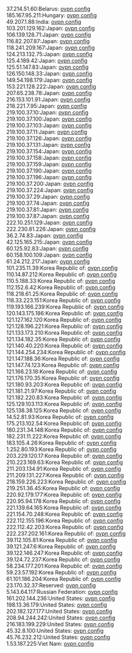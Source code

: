 37.214.51.60:Belarus: [ovpn config](vpn/37_214_51_60.ovpn)  
185.167.95.211:Hungary: [ovpn config](vpn/185_167_95_211.ovpn)  
49.207.1.88:India: [ovpn config](vpn/49_207_1_88.ovpn)  
103.201.129.162:Japan: [ovpn config](vpn/103_201_129_162.ovpn)  
106.139.128.71:Japan: [ovpn config](vpn/106_139_128_71.ovpn)  
116.82.207.87:Japan: [ovpn config](vpn/116_82_207_87.ovpn)  
118.241.209.167:Japan: [ovpn config](vpn/118_241_209_167.ovpn)  
124.213.132.75:Japan: [ovpn config](vpn/124_213_132_75.ovpn)  
125.4.189.42:Japan: [ovpn config](vpn/125_4_189_42.ovpn)  
125.51.147.83:Japan: [ovpn config](vpn/125_51_147_83.ovpn)  
126.150.148.33:Japan: [ovpn config](vpn/126_150_148_33.ovpn)  
149.54.198.179:Japan: [ovpn config](vpn/149_54_198_179.ovpn)  
153.221.128.222:Japan: [ovpn config](vpn/153_221_128_222.ovpn)  
207.65.238.78:Japan: [ovpn config](vpn/207_65_238_78.ovpn)  
216.153.101.91:Japan: [ovpn config](vpn/216_153_101_91.ovpn)  
218.221.7.95:Japan: [ovpn config](vpn/218_221_7_95.ovpn)  
219.100.37.10:Japan: [ovpn config](vpn/219_100_37_10.ovpn)  
219.100.37.100:Japan: [ovpn config](vpn/219_100_37_100.ovpn)  
219.100.37.103:Japan: [ovpn config](vpn/219_100_37_103.ovpn)  
219.100.37.11:Japan: [ovpn config](vpn/219_100_37_11.ovpn)  
219.100.37.126:Japan: [ovpn config](vpn/219_100_37_126.ovpn)  
219.100.37.131:Japan: [ovpn config](vpn/219_100_37_131.ovpn)  
219.100.37.154:Japan: [ovpn config](vpn/219_100_37_154.ovpn)  
219.100.37.158:Japan: [ovpn config](vpn/219_100_37_158.ovpn)  
219.100.37.159:Japan: [ovpn config](vpn/219_100_37_159.ovpn)  
219.100.37.190:Japan: [ovpn config](vpn/219_100_37_190.ovpn)  
219.100.37.196:Japan: [ovpn config](vpn/219_100_37_196.ovpn)  
219.100.37.200:Japan: [ovpn config](vpn/219_100_37_200.ovpn)  
219.100.37.224:Japan: [ovpn config](vpn/219_100_37_224.ovpn)  
219.100.37.29:Japan: [ovpn config](vpn/219_100_37_29.ovpn)  
219.100.37.74:Japan: [ovpn config](vpn/219_100_37_74.ovpn)  
219.100.37.81:Japan: [ovpn config](vpn/219_100_37_81.ovpn)  
219.100.37.87:Japan: [ovpn config](vpn/219_100_37_87.ovpn)  
222.10.251.129:Japan: [ovpn config](vpn/222_10_251_129.ovpn)  
222.230.81.226:Japan: [ovpn config](vpn/222_230_81_226.ovpn)  
36.2.74.83:Japan: [ovpn config](vpn/36_2_74_83.ovpn)  
42.125.165.215:Japan: [ovpn config](vpn/42_125_165_215.ovpn)  
60.125.92.83:Japan: [ovpn config](vpn/60_125_92_83.ovpn)  
60.158.100.109:Japan: [ovpn config](vpn/60_158_100_109.ovpn)  
61.24.212.217:Japan: [ovpn config](vpn/61_24_212_217.ovpn)  
101.235.11.39:Korea Republic of: [ovpn config](vpn/101_235_11_39.ovpn)  
110.14.87.212:Korea Republic of: [ovpn config](vpn/110_14_87_212.ovpn)  
110.5.188.33:Korea Republic of: [ovpn config](vpn/110_5_188_33.ovpn)  
112.152.6.42:Korea Republic of: [ovpn config](vpn/112_152_6_42.ovpn)  
118.218.61.25:Korea Republic of: [ovpn config](vpn/118_218_61_25.ovpn)  
118.33.223.151:Korea Republic of: [ovpn config](vpn/118_33_223_151.ovpn)  
119.193.166.239:Korea Republic of: [ovpn config](vpn/119_193_166_239.ovpn)  
120.143.175.186:Korea Republic of: [ovpn config](vpn/120_143_175_186.ovpn)  
121.127.162.120:Korea Republic of: [ovpn config](vpn/121_127_162_120.ovpn)  
121.128.196.221:Korea Republic of: [ovpn config](vpn/121_128_196_221.ovpn)  
121.133.173.210:Korea Republic of: [ovpn config](vpn/121_133_173_210.ovpn)  
121.134.182.35:Korea Republic of: [ovpn config](vpn/121_134_182_35.ovpn)  
121.140.40.220:Korea Republic of: [ovpn config](vpn/121_140_40_220.ovpn)  
121.144.254.234:Korea Republic of: [ovpn config](vpn/121_144_254_234.ovpn)  
121.147.188.36:Korea Republic of: [ovpn config](vpn/121_147_188_36.ovpn)  
121.147.74.123:Korea Republic of: [ovpn config](vpn/121_147_74_123.ovpn)  
121.166.23.18:Korea Republic of: [ovpn config](vpn/121_166_23_18.ovpn)  
121.176.170.35:Korea Republic of: [ovpn config](vpn/121_176_170_35.ovpn)  
121.180.93.203:Korea Republic of: [ovpn config](vpn/121_180_93_203.ovpn)  
121.181.21.97:Korea Republic of: [ovpn config](vpn/121_181_21_97.ovpn)  
121.182.220.83:Korea Republic of: [ovpn config](vpn/121_182_220_83.ovpn)  
125.129.103.113:Korea Republic of: [ovpn config](vpn/125_129_103_113.ovpn)  
125.138.38.125:Korea Republic of: [ovpn config](vpn/125_138_38_125.ovpn)  
14.52.81.93:Korea Republic of: [ovpn config](vpn/14_52_81_93.ovpn)  
175.213.102.54:Korea Republic of: [ovpn config](vpn/175_213_102_54.ovpn)  
180.231.34.148:Korea Republic of: [ovpn config](vpn/180_231_34_148.ovpn)  
182.231.11.222:Korea Republic of: [ovpn config](vpn/182_231_11_222.ovpn)  
183.105.4.26:Korea Republic of: [ovpn config](vpn/183_105_4_26.ovpn)  
1.252.80.193:Korea Republic of: [ovpn config](vpn/1_252_80_193.ovpn)  
203.229.120.17:Korea Republic of: [ovpn config](vpn/203_229_120_17.ovpn)  
210.223.169.63:Korea Republic of: [ovpn config](vpn/210_223_169_63.ovpn)  
211.203.134.91:Korea Republic of: [ovpn config](vpn/211_203_134_91.ovpn)  
211.209.131.227:Korea Republic of: [ovpn config](vpn/211_209_131_227.ovpn)  
218.159.226.223:Korea Republic of: [ovpn config](vpn/218_159_226_223.ovpn)  
219.251.36.45:Korea Republic of: [ovpn config](vpn/219_251_36_45.ovpn)  
220.92.179.177:Korea Republic of: [ovpn config](vpn/220_92_179_177.ovpn)  
220.95.94.178:Korea Republic of: [ovpn config](vpn/220_95_94_178.ovpn)  
221.139.64.165:Korea Republic of: [ovpn config](vpn/221_139_64_165.ovpn)  
221.154.70.248:Korea Republic of: [ovpn config](vpn/221_154_70_248.ovpn)  
222.112.155.196:Korea Republic of: [ovpn config](vpn/222_112_155_196.ovpn)  
222.112.42.203:Korea Republic of: [ovpn config](vpn/222_112_42_203.ovpn)  
222.237.202.161:Korea Republic of: [ovpn config](vpn/222_237_202_161.ovpn)  
39.112.105.81:Korea Republic of: [ovpn config](vpn/39_112_105_81.ovpn)  
39.121.247.6:Korea Republic of: [ovpn config](vpn/39_121_247_6.ovpn)  
39.122.146.247:Korea Republic of: [ovpn config](vpn/39_122_146_247.ovpn)  
39.124.72.237:Korea Republic of: [ovpn config](vpn/39_124_72_237.ovpn)  
58.234.177.201:Korea Republic of: [ovpn config](vpn/58_234_177_201.ovpn)  
59.23.57.192:Korea Republic of: [ovpn config](vpn/59_23_57_192.ovpn)  
61.101.186.204:Korea Republic of: [ovpn config](vpn/61_101_186_204.ovpn)  
23.170.32.37:Reserved: [ovpn config](vpn/23_170_32_37.ovpn)  
5.143.64.117:Russian Federation: [ovpn config](vpn/5_143_64_117.ovpn)  
161.202.144.236:United States: [ovpn config](vpn/161_202_144_236.ovpn)  
198.13.36.179:United States: [ovpn config](vpn/198_13_36_179.ovpn)  
202.182.127.177:United States: [ovpn config](vpn/202_182_127_177.ovpn)  
208.94.244.242:United States: [ovpn config](vpn/208_94_244_242.ovpn)  
216.183.199.229:United States: [ovpn config](vpn/216_183_199_229.ovpn)  
45.32.8.100:United States: [ovpn config](vpn/45_32_8_100.ovpn)  
45.76.232.212:United States: [ovpn config](vpn/45_76_232_212.ovpn)  
1.53.187.225:Viet Nam: [ovpn config](vpn/1_53_187_225.ovpn)  
